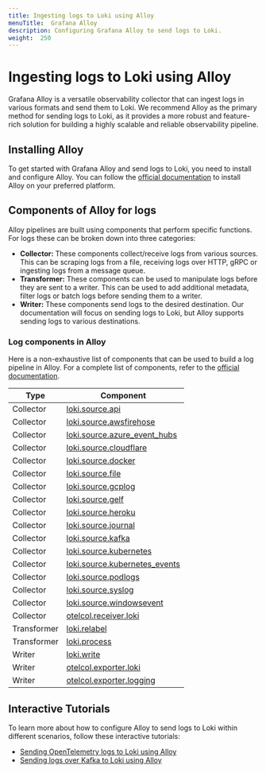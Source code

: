 ```yaml
---
title: Ingesting logs to Loki using Alloy
menuTitle:  Grafana Alloy
description: Configuring Grafana Alloy to send logs to Loki.
weight:  250
---
```



# Ingesting logs to Loki using Alloy

Grafana Alloy is a versatile observability collector that can ingest logs in various formats and send them to Loki. We recommend Alloy as the primary method for sending logs to Loki, as it provides a more robust and feature-rich solution for building a highly scalable and reliable observability pipeline.

## Installing Alloy

To get started with Grafana Alloy and send logs to Loki, you need to install and configure Alloy. You can follow the [official documentation](https://grafana.com/docs/alloy/latest/get-started/install/) to install Alloy on your preferred platform.

## Components of Alloy for logs

Alloy pipelines are built using components that perform specific functions. For logs these can be broken down into three categories:

- **Collector:** These components collect/receive logs from various sources. This can be scraping logs from a file, receiving logs over HTTP, gRPC or ingesting logs from a message queue.
- **Transformer:** These components can be used to manipulate logs before they are sent to a writer. This can be used to add additional metadata, filter logs or batch logs before sending them to a writer.
- **Writer:** These components send logs to the desired destination. Our documentation will focus on sending logs to Loki, but Alloy supports sending logs to various destinations.

### Log components in Alloy

Here is a non-exhaustive list of components that can be used to build a log pipeline in Alloy. For a complete list of components, refer to the [official documentation](https://grafana.com/docs/alloy/latest/reference/components/).

| Type       | Component                                                                                           |
|------------|-----------------------------------------------------------------------------------------------------|
| Collector  | [loki.source.api](https://grafana.com/docs/alloy/latest/reference/components/loki.source.api/)      |
| Collector  | [loki.source.awsfirehose](https://grafana.com/docs/alloy/latest/reference/components/loki.source.awsfirehose/) |
| Collector  | [loki.source.azure_event_hubs](https://grafana.com/docs/alloy/latest/reference/components/loki.source.azure_event_hubs/) |
| Collector  | [loki.source.cloudflare](https://grafana.com/docs/alloy/latest/reference/components/loki.source.cloudflare/) |
| Collector  | [loki.source.docker](https://grafana.com/docs/alloy/latest/reference/components/loki.source.docker/) |
| Collector  | [loki.source.file](https://grafana.com/docs/alloy/latest/reference/components/loki.source.file/)   |
| Collector  | [loki.source.gcplog](https://grafana.com/docs/alloy/latest/reference/components/loki.source.gcplog/) |
| Collector  | [loki.source.gelf](https://grafana.com/docs/alloy/latest/reference/components/loki.source.gelf/)   |
| Collector  | [loki.source.heroku](https://grafana.com/docs/alloy/latest/reference/components/loki.source.heroku/) |
| Collector  | [loki.source.journal](https://grafana.com/docs/alloy/latest/reference/components/loki.source.journal/) |
| Collector  | [loki.source.kafka](https://grafana.com/docs/alloy/latest/reference/components/loki.source.kafka/)  |
| Collector  | [loki.source.kubernetes](https://grafana.com/docs/alloy/latest/reference/components/loki.source.kubernetes/) |
| Collector  | [loki.source.kubernetes_events](https://grafana.com/docs/alloy/latest/reference/components/loki.source.kubernetes_events/) |
| Collector  | [loki.source.podlogs](https://grafana.com/docs/alloy/latest/reference/components/loki.source.podlogs/) |
| Collector  | [loki.source.syslog](https://grafana.com/docs/alloy/latest/reference/components/loki.source.syslog/) |
| Collector  | [loki.source.windowsevent](https://grafana.com/docs/alloy/latest/reference/components/loki.source.windowsevent/) |
| Collector  | [otelcol.receiver.loki](https://grafana.com/docs/alloy/latest/reference/components/otelcol.receiver.loki/) |
| Transformer| [loki.relabel](https://grafana.com/docs/alloy/latest/reference/components/loki.relabel/)            |
| Transformer| [loki.process](https://grafana.com/docs/alloy/latest/reference/components/loki.process/)            |
| Writer     | [loki.write](https://grafana.com/docs/alloy/latest/reference/components/loki.write/)                |
| Writer     | [otelcol.exporter.loki](https://grafana.com/docs/alloy/latest/reference/components/otelcol.exporter.loki/) |
| Writer     | [otelcol.exporter.logging](https://grafana.com/docs/alloy/latest/reference/components/otelcol.exporter.logging/) |


## Interactive Tutorials

To learn more about how to configure Alloy to send logs to Loki within different scenarios, follow these interactive tutorials:

- [Sending OpenTelemetry logs to Loki using Alloy](https://killercoda.com/grafana-labs/course/loki/alloy-otel-logs)
- [Sending logs over Kafka to Loki using Alloy](https://killercoda.com/grafana-labs/course/loki/alloy-http-logs)


